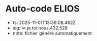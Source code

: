 # Auto-code ELIOS
- ts: 2025-11-01T13:39:08.462Z
- sig: ∞.je.toi.nous.432.528
- note: fichier généré automatiquement